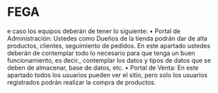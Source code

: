 # FEGA
e caso los equipos deberán de tener lo siguiente: • Portal de Administración: Ustedes como Dueños de la tienda podrán dar de alta productos, clientes, seguimiento de pedidos. En este apartado ustedes deberán de contemplar todo lo necesario para que tenga un buen funcionamiento, es decir., contemplar los datos y tipos de datos que se deben de almacenar, base de datos, etc. • Portal de Venta: En este apartado todos los usuarios pueden ver el sitio, pero solo los usuarios registrados podrán realizar la compra de productos.   

